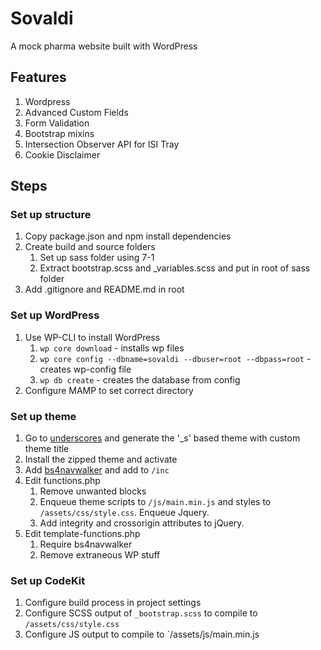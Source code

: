 # Sovaldi
A mock pharma website built with WordPress

## Features

1. Wordpress
2. Advanced Custom Fields
3. Form Validation
4. Bootstrap mixins
5. Intersection Observer API for ISI Tray
6. Cookie Disclaimer

## Steps

### Set up structure
1. Copy package.json and npm install dependencies
2. Create build and source folders
   1. Set up sass folder using 7-1
   2. Extract bootstrap.scss and _variables.scss and put in root of sass folder
3. Add .gitignore and README.md in root

### Set up WordPress
1. Use WP-CLI to install WordPress
   1. `wp core download` - installs wp files
   2. `wp core config --dbname=sovaldi --dbuser=root --dbpass=root` - creates wp-config file
   3. `wp db create` - creates the database from config
2. Configure MAMP to set correct directory

### Set up theme
1. Go to [underscores](http://underscores.me) and generate the '_s' based theme with custom theme title
2. Install the zipped theme and activate
3. Add [bs4navwalker](https://raw.githubusercontent.com/dupkey/bs4navwalker/master/bs4navwalker.php) and add to `/inc`
4. Edit functions.php
   1. Remove unwanted blocks
   2. Enqueue theme scripts to `/js/main.min.js` and styles to `/assets/css/style.css`. Enqueue Jquery.
   3. Add integrity and crossorigin attributes to jQuery.
5. Edit template-functions.php
   1. Require bs4navwalker
   2. Remove extraneous WP stuff

### Set up CodeKit
1. Configure build process in project settings
2. Configure SCSS output of `_bootstrap.scss` to compile to `/assets/css/style.css`
3. Configure JS output to compile to `/assets/js/main.min.js